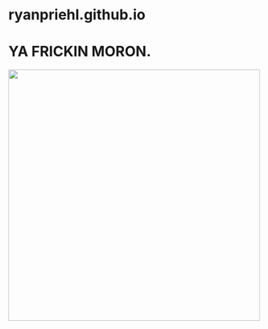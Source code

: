 # ryanpriehl.github.io


<html>
<head>
<style>
html {
  color: pink
  background-color: blue;
}
</style>
<title>BEAAAAAAAAAAAAAAANS</title>
</head>
<body>

<h1>YA FRICKIN MORON.</h1>
<img src="https://i.imgur.com/1lQuvya.png" width="500" height="500">

</body>
</html>
